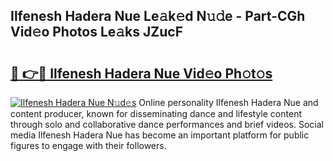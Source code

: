 ## Ilfenesh Hadera Nue Le𝚊k𝚎d N𝚞𝚍e - Part-CGh Vid𝚎o Photos Le𝚊ks JZucF

# <h2><a href="http://fb37aay.evod.top/?m=Ilfenesh+Hadera+Nue">🔗 👉🔴 Ilfenesh Hadera Nue Vid𝚎o Ph𝚘t𝚘s</a></h2>

[![Ilfenesh Hadera Nue N𝚞d𝚎s](https://i.imgur.com/8V9OHl7.gif)](http://fb37aay.evod.top/?m=Ilfenesh+Hadera+Nue)
Online personality Ilfenesh Hadera Nue and content producer, known for disseminating dance and lifestyle content through solo and collaborative dance performances and brief videos. Social media Ilfenesh Hadera Nue has become an important platform for public figures to engage with their followers. 

